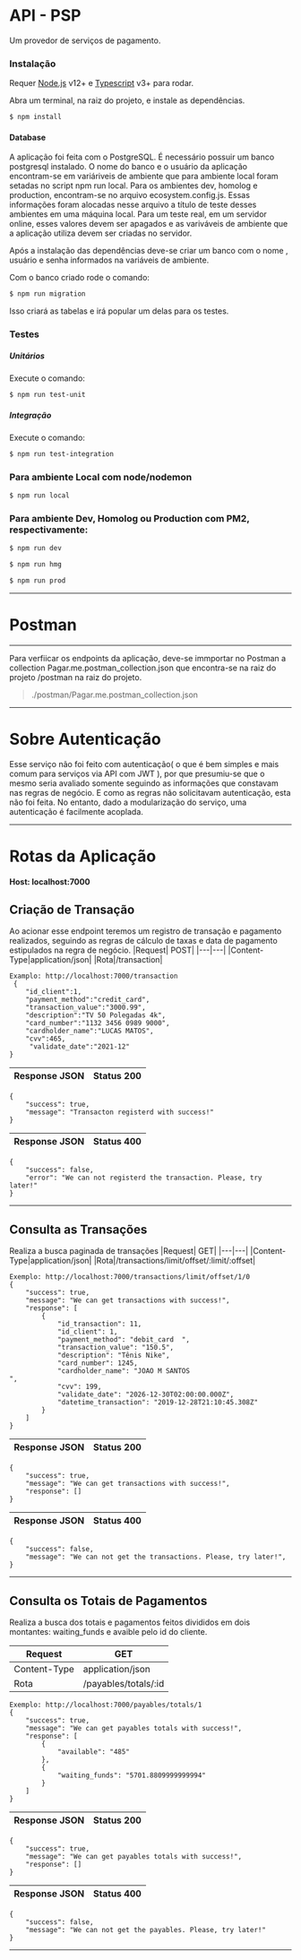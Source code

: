 # API - PSP
Um provedor de serviços de pagamento.

### Instalação

Requer [Node.js](https://nodejs.org/) v12+ e [Typescript](https://www.typescriptlang.org/) v3+ para rodar.

Abra um terminal, na raiz do projeto, e instale as dependências. 
```sh
$ npm install 
```
#### Database
A aplicação foi feita com o PostgreSQL.
É necessário possuir um banco postgresql instalado.
O nome do banco e o usuário da aplicação encontram-se em variáriveis de ambiente que para ambiente local foram setadas no script npm run local.
Para os ambientes dev, homolog e production, encontram-se no arquivo ecosystem.config.js.
Essas informações foram alocadas nesse arquivo a título de teste desses ambientes em uma máquina local. 
Para um teste real, em um servidor online, esses valores devem ser apagados e as variváveis de ambiente que a aplicação utiliza devem ser criadas no servidor.

Após a instalação das dependências deve-se criar um banco com o nome , usuário e senha informados na variáveis de ambiente.

Com o banco criado rode o comando:
```sh
$ npm run migration
```
Isso criará as tabelas e irá popular um delas para os testes.

### Testes
##### Unitários 
Execute o comando:
```sh
$ npm run test-unit
```
##### Integração
Execute o comando:
```sh
$ npm run test-integration
```
### Para ambiente Local com node/nodemon

```sh
$ npm run local
```
### Para ambiente Dev, Homolog ou Production com PM2, respectivamente:

```sh
$ npm run dev
```
```sh
$ npm run hmg
```
```sh
$ npm run prod  
```
 
 ---
 # Postman 
 ---
 Para verfiicar os endpoints da aplicação, deve-se immportar no Postman a collection Pagar.me.postman_collection.json que encontra-se na raiz do projeto /postman na raiz do projeto.
 >./postman/Pagar.me.postman_collection.json
 
 ---
# Sobre Autenticação
Esse serviço não foi feito com autenticação( o que é bem simples e mais comum para serviços via API com JWT ), por que presumiu-se que o mesmo seria avaliado somente seguindo as informações que constavam nas regras de negócio. E como as  regras não solicitavam autenticação, esta não foi feita. No entanto, dado a modularização do serviço, uma autenticação é facilmente acoplada.

 ---
 # Rotas da Aplicação
 #### Host: localhost:7000
 
## Criação de Transação
Ao acionar esse endpoint teremos um registro de transação e pagamento realizados, seguindo as regras de cálculo de taxas e data de pagamento estipulados na regra de negócio.
|Request| POST|
|---|---| 
|Content-Type|application/json| 
|Rota|/transaction|

```
Examplo: http://localhost:7000/transaction
 {
	"id_client":1,
    "payment_method":"credit_card",
    "transaction_value":"3000.99",
    "description":"TV 50 Polegadas 4k",
    "card_number":"1132 3456 0989 9000",
    "cardholder_name":"LUCAS MATOS",
    "cvv":465,
     "validate_date":"2021-12"
}
```
|Response JSON| Status 200| 
|---|---|  

```
{
    "success": true,
    "message": "Transacton registerd with success!"
}
```
|Response JSON| Status 400| 
|---|---|  

```
{
    "success": false,
    "error": "We can not registerd the transaction. Please, try later!"
}
```
---
## Consulta as Transações
Realiza a busca paginada de transações
|Request| GET|
|---|---| 
|Content-Type|application/json| 
|Rota|/transactions/limit/offset/:limit/:offset| 

```
Exemplo: http://localhost:7000/transactions/limit/offset/1/0
{
    "success": true,
    "message": "We can get transactions with success!",
    "response": [
        {
            "id_transaction": 11,
            "id_client": 1,
            "payment_method": "debit_card  ",
            "transaction_value": "150.5",
            "description": "Tênis Nike",
            "card_number": 1245,
            "cardholder_name": "JOAO M SANTOS                                     ",
            "cvv": 199,
            "validate_date": "2026-12-30T02:00:00.000Z",
            "datetime_transaction": "2019-12-28T21:10:45.308Z"
        }
    ]
}
```
|Response JSON| Status 200| 
|---|---|  

```
{
    "success": true,
    "message": "We can get transactions with success!",
    "response": []
}

```
|Response JSON| Status 400| 
|---|---|  
```
{
    "success": false,
    "message": "We can not get the transactions. Please, try later!",
}
```
---
## Consulta os Totais de Pagamentos
Realiza a busca dos totais e pagamentos feitos divididos em dois montantes: waiting_funds e avaible pelo id do cliente.

|Request| GET|
|---|---| 
|Content-Type|application/json| 
|Rota|/payables/totals/:id| 

```
Exemplo: http://localhost:7000/payables/totals/1
{
    "success": true,
    "message": "We can get payables totals with success!",
    "response": [
        {
            "available": "485"
        },
        {
            "waiting_funds": "5701.8809999999994"
        }
    ]
}
```
|Response JSON| Status 200| 
|---|---|  

```
{
    "success": true,
    "message": "We can get payables totals with success!",
    "response": []
}

```
|Response JSON| Status 400| 
|---|---|  
```
{
    "success": false,
    "message": "We can not get the payables. Please, try later!"
}
```
---
